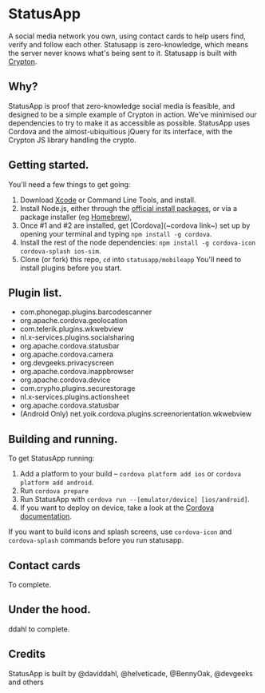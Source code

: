 StatusApp
=========
A social media network you own, using contact cards to help users find, verify and follow each other. Statusapp is zero-knowledge, which means the server never knows what's being sent to it. Statusapp is built with [Crypton](https://crypton.io).

Why?
-------------
StatusApp is proof that zero-knowledge social media is feasible, and designed to be a simple example of Crypton in action. We've minimised our dependencies to try to make it as accessible as possible. StatusApp uses Cordova and the almost-ubiquitious jQuery for its interface, with the Crypton JS library handling the crypto.

Getting started.
-------------
You'll need a few things to get going:  
1. Download [Xcode](https://developer.apple.com/) or Command Line Tools, and install.  
2. Install Node.js, either through the [official install packages](https://nodejs.com), or via a package installer (eg [Homebrew](https://brew.sh)),  
3. Once #1 and #2 are installed, get [Cordova](~cordova link~) set up by opening your terminal and typing `npm install -g cordova`.  
4. Install the rest of the node dependencies: `npm install -g cordova-icon cordova-splash ios-sim`.  
5. Clone (or fork) this repo, `cd` into `statusapp/mobileapp` You'll need to install plugins before you start.  

Plugin list.
-------------
* com.phonegap.plugins.barcodescanner
* org.apache.cordova.geolocation
* com.telerik.plugins.wkwebview
* nl.x-services.plugins.socialsharing
* org.apache.cordova.statusbar
* org.apache.cordova.camera
* org.devgeeks.privacyscreen
* org.apache.cordova.inappbrowser
* org.apache.cordova.device
* com.crypho.plugins.securestorage
* nl.x-services.plugins.actionsheet
* org.apache.cordova.statusbar
* (Android Only) net.yoik.cordova.plugins.screenorientation.wkwebview

Building and running.
-------------
To get StatusApp running:

1. Add a platform to your build – `cordova platform add ios` or `cordova platform add android`.
2. Run `cordova prepare`
3. Run StatusApp with `cordova run --[emulator/device] [ios/android]`.  
4. If you want to deploy on device, take a look at the [Cordova documentation](https://cordova.apache.org/docs/en/5.1.1/).

If you want to build icons and splash screens, use `cordova-icon` and `cordova-splash` commands before you run statusapp.  

Contact cards
-------------
To complete.


Under the hood.
-------------
ddahl to complete.

Credits
-------------
StatusApp is built by @daviddahl, @helveticade, @BennyOak, @devgeeks and others

